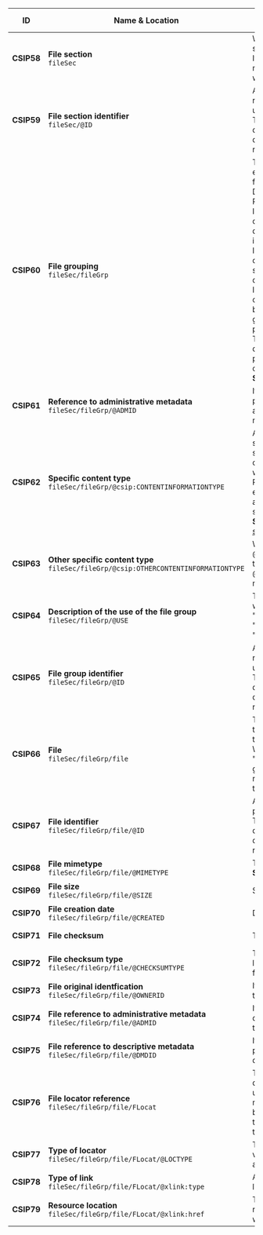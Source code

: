 | ID | Name & Location | Description & usage | Cardinality & Level |
| -- | --------------- | ------------------- | ------------------- |
| <a name="CSIP58"></a>**CSIP58** | **File section** <br/> `fileSec` | When the section is used only one file section (fileSec) element is present. <br/> It is possible to transfer just descriptive metadata and/or adminsitrative metadata without files placed in this section. | **0..1** <br/> SHOULD |
| <a name="CSIP59"></a>**CSIP59** | **File section identifier** <br/> `fileSec/@ID` | An identifier for the file section used for referencing inside the package. It must be unique within the package. <br/> The ID must follow the rules for xml:id described in the chapter of the textual description of CSIP named "General requirements for the use of metadata" | **1..1** <br/> MUST |
| <a name="CSIP60"></a>**CSIP60** | **File grouping** <br/> `fileSec/fileGrp` | There are one or more file group (fileGrp) elements present grouping the transfered files in the main catagorization of; Documentation, Schemas and Representations. <br/> In one or more file groups with the catagorization of "Documentation" all documetation pertaining to the transfered information is present. <br/> In one or more file groups with the catagorization of "Schemas" all XML-schemas pertaining to the transfered XML documents is present. <br/> In one or more file groups with the catagorization of "Representations" the data being transfered is present or in one file group the data for each representation is present. <br/> To make the catagorization easier the different files being transfered should be placed in folders with names folowing the catagorization <br/> **See also:** <a href="/specification/appendices/schema/#VocabularyFileGrpAndStructMapDivisionLabel" >File group names </a> | **1..n** <br/> MUST |
| <a name="CSIP61"></a>**CSIP61** | **Reference to administrative metadata** <br/> `fileSec/fileGrp/@ADMID` | If administrative metadata is has been provided on the file group (fileGrp) level this attribute points to the correct administrative metadata section. | **0..1** <br/> MAY |
| <a name="CSIP62"></a>**CSIP62** | **Specific content type** <br/> `fileSec/fileGrp/@csip:CONTENTINFORMATIONTYPE` | An added attribute which describes the specific content information type specification used for the transferred content. The attribute is mandatory to use when the file group catagorization is Representations. The vocabulary is going to evolve under the care of the DILCIS Board as additional content information type specifications are developed. <br/> **See also:** <a href="/specification/appendices/schema/#VocabularyContentInformationTypeSpecification" >Content information type specification name </a> | **1..1** <br/> SHOULD |
| <a name="CSIP63"></a>**CSIP63** | **Other specific content type** <br/> `fileSec/fileGrp/@csip:OTHERCONTENTINFORMATIONTYPE` | When the @csip:CONTENTINFORMATIONTYPE uses the value "OTHER" the @csip:OTHERCONTENTINFORMATIONTYPE must describe the content. | **0..1** <br/> MAY |
| <a name="CSIP64"></a>**CSIP64** | **Description of the use of the file group** <br/> `fileSec/fileGrp/@USE` | The value in the @USE is the name of the whole folder structure to the data, e.g "Documentation", "Schemas", "Representations/preingest" or "Representations/submission/data" | **1..1** <br/> MUST |
| <a name="CSIP65"></a>**CSIP65** | **File group identifier** <br/> `fileSec/fileGrp/@ID` | An identifier for the file group used for referencing inside the package. It must be unique within the package. <br/> The ID must follow the rules for xml:id described in the chapter of the textual description of CSIP named "General requirements for the use of metadata" | **1..1** <br/> MUST |
| <a name="CSIP66"></a>**CSIP66** | **File** <br/> `fileSec/fileGrp/file` | The lowest level file group (fileGrp) contains the file elements which describe the transferred file objects. <br/> When the file element is categorised as "Representations" each representation file group contains one file which is the reference to the METS document describing the representation | **1..1** <br/> MUST |
| <a name="CSIP67"></a>**CSIP67** | **File identifier** <br/> `fileSec/fileGrp/file/@ID` | A unique identifier for this file across the package. <br/> The ID must follow the rules for xml:id described in the chapter of the textual description of CSIP named "General requirements for the use of metadata" | **1..1** <br/> MUST |
| <a name="CSIP68"></a>**CSIP68** | **File mimetype** <br/> `fileSec/fileGrp/file/@MIMETYPE` | The IANA mime type for the linked file. <br/> **See also:** <a href="/specification/appendices/schema/#VocabularyIANAmediaTypes" >IANA media types </a> | **1..1** <br/> MUST |
| <a name="CSIP69"></a>**CSIP69** | **File size** <br/> `fileSec/fileGrp/file/@SIZE` | Size of the linked file in bytes. | **1..1** <br/> MUST |
| <a name="CSIP70"></a>**CSIP70** | **File creation date** <br/> `fileSec/fileGrp/file/@CREATED` | Date the linked file was created. | **1..1** <br/> MUST |
| <a name="CSIP71"></a>**CSIP71** | **File checksum** <br/>  | The checksum of the linked file. | **1..1** <br/> MUST |
| <a name="CSIP72"></a>**CSIP72** | **File checksum type** <br/> `fileSec/fileGrp/file/@CHECKSUMTYPE` | The type of checksum following the value list in the standard which used for the linked file. | **1..1** <br/> MUST |
| <a name="CSIP73"></a>**CSIP73** | **File original identfication** <br/> `fileSec/fileGrp/file/@OWNERID` | If an original ID for the file has been given by the owner it can be saved in this attribute. | **0..1** <br/> MAY |
| <a name="CSIP74"></a>**CSIP74** | **File reference to administrative metadata** <br/> `fileSec/fileGrp/file/@ADMID` | If administrative metadata has been described for the file this attribute points to the file's administrative metadata. | **0..1** <br/> MAY |
| <a name="CSIP75"></a>**CSIP75** | **File reference to descriptive metadata** <br/> `fileSec/fileGrp/file/@DMDID` | If descriptive metadata has been described per file this attribute points to the file's descriptive metadata. | **0..1** <br/> MAY |
| <a name="CSIP76"></a>**CSIP76** | **File locator reference** <br/> `fileSec/fileGrp/file/FLocat` | The location of each external file must be defined by the file location (FLocat) element using the same rules as for referencing metadata files. All references to files should be made using the XLink href attribute and the file protocol using the relative location of the file. | **1..1** <br/> MUST |
| <a name="CSIP77"></a>**CSIP77** | **Type of locator** <br/> `fileSec/fileGrp/file/FLocat/@LOCTYPE` | The locator type is always used with the value "URL" from the vocabulary in the attribute. | **1..1** <br/> MUST |
| <a name="CSIP78"></a>**CSIP78** | **Type of link** <br/> `fileSec/fileGrp/file/FLocat/@xlink:type` | Attribute used with the value “simple”. Value list is maintained by the xlink standard | **1..1** <br/> MUST |
| <a name="CSIP79"></a>**CSIP79** | **Resource location** <br/> `fileSec/fileGrp/file/FLocat/@xlink:href` | The actual location of the resource. We  recommend recording a URL type filepath within this attribute. | **1..1** <br/> MUST |
